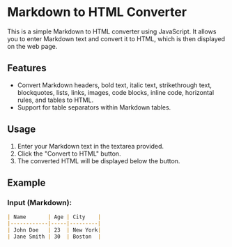 # Markdown to HTML Converter

This is a simple Markdown to HTML converter using JavaScript. It allows you to enter Markdown text and convert it to HTML, which is then displayed on the web page.

## Features

- Convert Markdown headers, bold text, italic text, strikethrough text, blockquotes, lists, links, images, code blocks, inline code, horizontal rules, and tables to HTML.
- Support for table separators within Markdown tables.

## Usage

1. Enter your Markdown text in the textarea provided.
2. Click the "Convert to HTML" button.
3. The converted HTML will be displayed below the button.

## Example

### Input (Markdown):

```markdown
| Name       | Age | City    |
|------------|-----|---------|
| John Doe   | 23  | New York|
| Jane Smith | 30  | Boston  |
